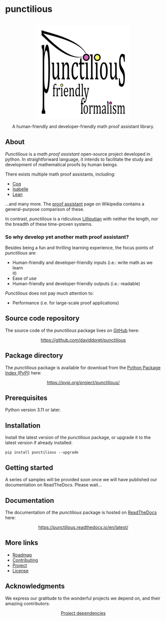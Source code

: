 # punctilious

<br />
<div align="center">
  <a href="https://github.com/daviddoret/punctilious">
    <img 
src="https://github.com/daviddoret/punctilious/raw/master/branding/punctilious-logo-full-light-600x600-white.png" 
alt="The punctilious logo" width="300" height="300">
  </a>
</div>
<p align="center">
    A human-friendly and developer-friendly math proof assistant library.
</p>

## About

*Punctilious* is a *math proof assistant* open-source project developed in
python. In straightforward language, it intends to facilitate the study and
development of mathematical proofs by human beings.

There exists multiple math proof assistants, including:

* [Coq](https://coq.inria.fr/)
* [Isabelle](https://isabelle.in.tum.de/)
* [Lean](https://leanprover.github.io/)

...and many more. The [proof assistant](https://en.wikipedia.org/wiki/Proof_assistant) page on Wikipedia contains a
general-purpose comparison of these.

In contrast, *punctilious* is a ridiculous [Lilliputian](https://en.wikipedia.org/wiki/Lilliput_and_Blefuscu) with
neither the length, nor the breadth of these time-proven systems.

### So why develop yet another math proof assistant?

Besides being a fun and thrilling learning experience, the focus points of
*punctilious* are:

* Human-friendly and developer-friendly inputs (i.e.: write math as we learn \
  it)
* Ease of use
* Human-friendly and developer-friendly outputs (i.e.: readable)

*Punctilious* does not pay much attention to:

* Performance (i.e. for large-scale proof applications)

## Source code repository

The source code of the *punctilious* package lives on [GitHub](https://github.com/) here:
<p align="center">
<a href="https://github.com/daviddoret/punctilious">
https://github.com/daviddoret/punctilious</a></p>

## Package directory

The *punctilious* package is available for download from the
[Python Package Index (PyPi)](https://pypi.org/) here:
<p align="center">
<a href="https://pypi.org/project/punctilious/">
https://pypi.org/project/punctilious/</a></p>

## Prerequisites

Python version 3.11 or later.

## Installation

Install the latest version of the *punctilious* package, or upgrade it to the
latest version if already installed:

```console
pip install punctilious --upgrade
```

## Getting started

A series of samples will be provided soon once we will have published our
documentation on ReadTheDocs. Please wait...

## Documentation

The documentation of the *punctilious* package is hosted on
[ReadTheDocs](https://docs.readthedocs.io/) here:
<p align="center">
<a href="https://punctilious.readthedocs.io/en/latest/">
https://punctilious.readthedocs.io/en/latest/</a></p>

## More links

* [Roadmap](https://punctilious.readthedocs.io/en/latest/front_matter/roadmap_front_matter.html)
* [Contributing](https://punctilious.readthedocs.io/en/latest/front_matter/contributing_front_matter.html)
* [Project](https://punctilious.readthedocs.io/en/latest/front_matter/project_front_matter.html)
* [License](https://github.com/daviddoret/punctilious/blob/master/LICENSE)

## Acknowledgments

We express our gratitude to the wonderful projects we depend on, and their
amazing contributors:
<p align="center">
<a href="https://github.com/daviddoret/punctilious/network/dependencies">
Project dependencies</a></p>
